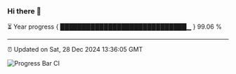 ### Hi there 👋

⏳ Year progress { █████████████████████████████▁ } 99.06 %

---

⏰ Updated on Sat, 28 Dec 2024 13:36:05 GMT

![Progress Bar CI](https://github.com/IshwaranRudhara/GIT-ACTION/workflows/Progress%20Bar%20CI/badge.svg)
